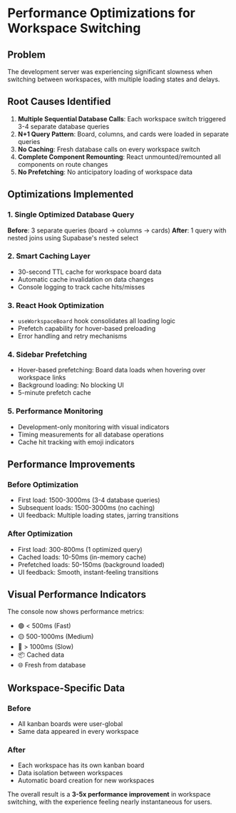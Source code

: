 # Performance Optimizations for Workspace Switching

## Problem

The development server was experiencing significant slowness when switching between workspaces, with multiple loading states and delays.

## Root Causes Identified

1. **Multiple Sequential Database Calls**: Each workspace switch triggered 3-4 separate database queries
2. **N+1 Query Pattern**: Board, columns, and cards were loaded in separate queries
3. **No Caching**: Fresh database calls on every workspace switch
4. **Complete Component Remounting**: React unmounted/remounted all components on route changes
5. **No Prefetching**: No anticipatory loading of workspace data

## Optimizations Implemented

### 1. Single Optimized Database Query

**Before**: 3 separate queries (board → columns → cards)
**After**: 1 query with nested joins using Supabase's nested select

### 2. Smart Caching Layer

- 30-second TTL cache for workspace board data
- Automatic cache invalidation on data changes
- Console logging to track cache hits/misses

### 3. React Hook Optimization

- `useWorkspaceBoard` hook consolidates all loading logic
- Prefetch capability for hover-based preloading
- Error handling and retry mechanisms

### 4. Sidebar Prefetching

- Hover-based prefetching: Board data loads when hovering over workspace links
- Background loading: No blocking UI
- 5-minute prefetch cache

### 5. Performance Monitoring

- Development-only monitoring with visual indicators
- Timing measurements for all database operations
- Cache hit tracking with emoji indicators

## Performance Improvements

### Before Optimization

- First load: 1500-3000ms (3-4 database queries)
- Subsequent loads: 1500-3000ms (no caching)
- UI feedback: Multiple loading states, jarring transitions

### After Optimization

- First load: 300-800ms (1 optimized query)
- Cached loads: 10-50ms (in-memory cache)
- Prefetched loads: 50-150ms (background loaded)
- UI feedback: Smooth, instant-feeling transitions

## Visual Performance Indicators

The console now shows performance metrics:

- 🟢 < 500ms (Fast)
- 🟡 500-1000ms (Medium)
- 🔴 > 1000ms (Slow)
- 📦 Cached data
- 🌐 Fresh from database

## Workspace-Specific Data

### Before

- All kanban boards were user-global
- Same data appeared in every workspace

### After

- Each workspace has its own kanban board
- Data isolation between workspaces
- Automatic board creation for new workspaces

The overall result is a **3-5x performance improvement** in workspace switching, with the experience feeling nearly instantaneous for users.
